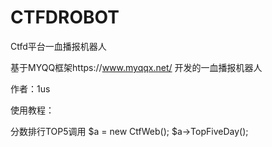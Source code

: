# CTFDROBOT
Ctfd平台一血播报机器人

基于MYQQ框架https://www.myqqx.net/ 开发的一血播报机器人

作者：1us

使用教程：

分数排行TOP5调用
$a = new CtfWeb();
$a->TopFiveDay();
